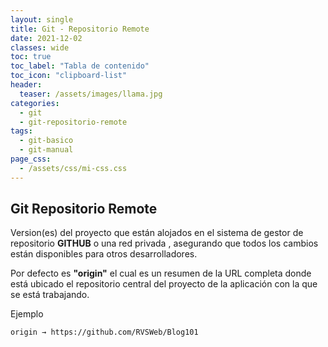 ```yaml
---
layout: single
title: Git - Repositorio Remote
date: 2021-12-02
classes: wide
toc: true
toc_label: "Tabla de contenido"
toc_icon: "clipboard-list"
header:
  teaser: /assets/images/llama.jpg
categories:
  - git
  - git-repositorio-remote
tags:
  - git-basico
  - git-manual
page_css: 
  - /assets/css/mi-css.css
---
```


## Git Repositorio Remote

Version(es) del proyecto que están alojados en el sistema de gestor de repositorio **GITHUB** o una red privada , asegurando que todos los cambios están disponibles para otros desarrolladores.

Por defecto es **"origin"** el cual es un resumen de la URL completa donde está ubicado el repositorio central del proyecto de la aplicación con la que se está trabajando.

Ejemplo

``origin → https://github.com/RVSWeb/Blog101``

